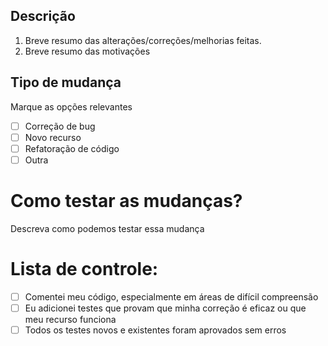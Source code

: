 ## Descrição
1. Breve resumo das alterações/correções/melhorias feitas.   
2. Breve resumo das motivações     

## Tipo de mudança
Marque as opções relevantes
- [ ] Correção de bug
- [ ] Novo recurso
- [ ] Refatoração de código
- [ ] Outra

# Como testar as mudanças?
Descreva como podemos testar essa mudança

# Lista de controle:
- [ ] Comentei meu código, especialmente em áreas de difícil compreensão
- [ ] Eu adicionei testes que provam que minha correção é eficaz ou que meu recurso funciona
- [ ] Todos os testes novos e existentes foram aprovados sem erros
